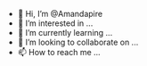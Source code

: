 - 👋 Hi, I’m @Amandapire
- 👀 I’m interested in ...
- 🌱 I’m currently learning ...
- 💞️ I’m looking to collaborate on ...
- 📫 How to reach me ...

<!---
Amandapire/Amandapire is a ✨ special ✨ repository because its `README.md` (this file) appears on your GitHub profile.
You can click the Preview link to take a look at your changes.
--->
